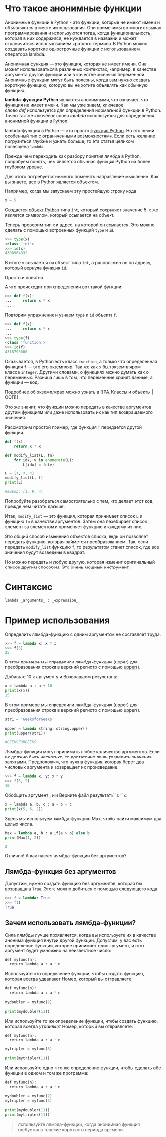 
# Что такое анонимные функции

Анонимные функции в Python - это функции, которые не имеют имени и объявляются в месте использования. Они применимы во многих языках программирования и используются тогда, когда функциональность, которая в них содержится, не нуждается в названии и может ограничиться использованием краткого термина. В Python можно создавать короткие однострочные функции с использованием оператора lambda.

Анонимная функция — это функция, которая не имеет имени. Она может использоваться в различных контекстах, например, в качестве аргумента другой функции или в качестве значения переменной. Анонимные функции могут быть полезны, когда вам нужно создать короткую функцию, которую вы не хотите объявлять как обычную функцию.

**lambda-функции Python** являются анонимными, что означает, что функция не имеет имени. Как мы уже знаем, ключевое слово _def_ используется для определения нормальной функции в Python. Точно так же ключевое слово _lambda_ используется для определения анонимной функции в [Python](https://www.geeksforgeeks.org/python-programming-language/).

lambda-функция в Python — это просто [функция Python](https://pythonru.com/osnovy/funkcii-v-python). Но это некий особенный тип с ограниченными возможностями. Если есть желание погрузиться глубже и узнать больше, то эта статья целиком посвящена `lambda`.

Прежде чем переходить как разбору понятия лямбда в Python, попробуем понять, чем является обычная функция Python на более глубоком уровне.

Для этого потребуется немного поменять направление мышление. Как вы знаете, все в Python является объектом.

Например, когда мы запускаем эту простейшую строку кода

```python
x = 5
```

Создается [объект Python](https://pythonru.com/osnovy/klass-i-obekt-v-python) типа `int`, который сохраняет значение 5. `x` же является символом, который ссылается на объект.

Теперь проверим тип `x` и адрес, на которой он ссылается. Это можно сделать с помощью встроенных функций `type` и `id`.

```python
>>> type(x)
<class 'int'>
>>> id(x)
4308964832
```

В итоге `x` ссылается на объект типа `int`, а расположен он по адресу, который вернула функция `id`.

Просто и понятно.

А что происходит при определении вот такой функции:

```python
>>> def f(x):
...     return x * x
...
```

Повторим упражнение и узнаем `type` и `id` объекта `f`.

```python
>>> def f(x):
...     return x * x
...
>>> type(f)
<class 'function'>
>>> id(f)
4316798080
```

Оказывается, в Python есть класс `function`, а только что определенная функция `f` — это его экземпляр. Так же как `x` был экземпляром класса `integer`. Другими словами, о функциях можно думать как о переменных. Разница лишь в том, что переменные хранят данные, а функции — код.

Подробнее об экземплярах можно узнать в [[PA. Классы и объекты | ООП]] . 

Это же значит, что функции можно передать в качестве аргументов другим функциям или даже использовать их как тип возвращаемого значения.

Рассмотрим простой пример, где функция `f` передается другой функции.

```python
def f(x):
    return x * x

def modify_list(L, fn):
    for idx, v in enumerate(L):
        L[idx] = fn(v)

L = [1, 3, 2]
modify_list(L, f)
print(L)

#вывод: [1, 9, 4]
```

Попробуйте разобраться самостоятельно с тем, что делает этот код, прежде чем читать дальше.

Итак, `modify_list` — это функция, которая принимает список `L` и функцию `fn` в качестве аргументов. Затем она перебирает список элемент за элементом и применяет функцию к каждому из них.

Это общий способ изменения объектов списка, ведь он позволяет передать функцию, которая займется преобразованием. Так, если передать `modify_list` функцию `f`, то результатом станет список, где все значения будут возведены в квадрат.

Но можно передать и любую другую, которая изменит оригинальный список другим способом. Это очень мощный инструмент.

# Синтаксис

```python
lambda _arguments_ : _expression_
```

# Пример использования 

Определить лямбда-функцию с одним аргументом не составляет труда.

```python
>>> f = lambda x: x * x
>>> f(5)
25
```

В этом примере мы определили лямбда-функцию (upper) для преобразования строки в верхний регистр с помощью [upper()](https://www.geeksforgeeks.org/python-string-upper/).

Добавьте 10 к аргументу и Возвращаем результат `a`:

```python
x = lambda a : a + 10  
print(x(5))
15
```

В этом примере мы определили лямбда-функцию (upper) для преобразования строки в верхний регистр с помощью upper().

```python
str1 = 'GeeksforGeeks'
 
upper = lambda string: string.upper()
print(upper(str1))

#GEEKSFORGEEKS
```

Лямбда-функции могут принимать любое количество аргументов. Eсли их должно быть несколько, то достаточно лишь разделить значения запятыми. Предположим, что нужна функция, которая берет два числовых аргумента и возвращает их произведение.

```python
>>> f = lambda x, y: x * y
>>> f(5, 2)
10
```

Обобщить аргумент , и и Верните файл результат`a``b``c`:

```python
x = lambda a, b, c : a + b + c  
print(x(5, 6, 2))
```

Здесь мы используем лямбда-функцию Max, чтобы найти максимум два целых числа.

```python
Max = lambda a, b : a if(a > b) else b 
print(Max(1, 2))

2
```

Отлично! А как насчет лямбда-функции без аргументов?

## Лямбда-функция без аргументов

Допустим, нужно создать функцию без аргументов, которая бы возвращала `True`. Этого можно добиться с помощью следующего кода.

```python
>>> f = lambda: True
>>> f()
True
```


## Зачем использовать лямбда-функции?

Сила лямбды лучше проявляется, когда вы используете их в качестве анонима функция внутри другой функции. Допустим, у вас есть определение функции, которое принимает один аргумент, и этот аргумент будет умножено на неизвестное число:

```python
def myfunc(n):  
  return lambda a : a * n
```

Используйте это определение функции, чтобы создать функцию, которая всегда удваивает Номер, который вы отправляете:

```python
def myfunc(n):  
  return lambda a : a * n  
  
mydoubler = myfunc(2)  
  
print(mydoubler(11))
```

Или используйте то же определение функции, чтобы создать функцию, которая всегда _утраивает_ Номер, который вы отправляете:
`
```python
def myfunc(n):  
  return lambda a : a * n  
  
mytripler = myfunc(3)  
  
print(mytripler(11))
```

Или используйте одно и то же определение функции, чтобы сделать обе функции в одном и том же программа:

```python
def myfunc(n):  
  return lambda a : a * n  
  
mydoubler = myfunc(2)  
mytripler = myfunc(3)  
  
print(mydoubler(11))  
print(mytripler(11))
```


> Используйте лямбда-функции, когда анонимная функция требуется в течение короткого периода времени.

